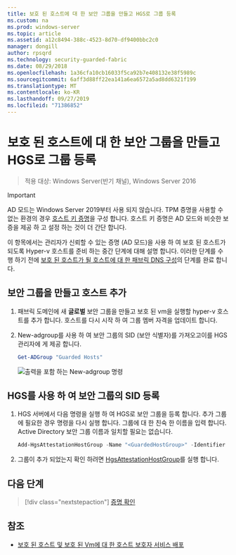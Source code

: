 ```yaml
---
title: 보호 된 호스트에 대 한 보안 그룹을 만들고 HGS로 그룹 등록
ms.custom: na
ms.prod: windows-server
ms.topic: article
ms.assetid: a12c8494-388c-4523-8d70-df9400bbc2c0
manager: dongill
author: rpsqrd
ms.technology: security-guarded-fabric
ms.date: 08/29/2018
ms.openlocfilehash: 1a36cfa10cb16033f5ca92b7e408132e38f5989c
ms.sourcegitcommit: 6aff3d88ff22ea141a6ea6572a5ad8dd6321f199
ms.translationtype: MT
ms.contentlocale: ko-KR
ms.lasthandoff: 09/27/2019
ms.locfileid: "71386852"
---
```

# <a name="create-a-security-group-for-guarded-hosts-and-register-the-group-with-hgs"></a>보호 된 호스트에 대 한 보안 그룹을 만들고 HGS로 그룹 등록

>적용 대상: Windows Server(반기 채널), Windows Server 2016

>[!IMPORTANT]
>AD 모드는 Windows Server 2019부터 사용 되지 않습니다. TPM 증명을 사용할 수 없는 환경의 경우 [호스트 키 증명](guarded-fabric-initialize-hgs-key-mode.md)을 구성 합니다. 호스트 키 증명은 AD 모드와 비슷한 보증을 제공 하 고 설정 하는 것이 더 간단 합니다. 


이 항목에서는 관리자가 신뢰할 수 있는 증명 (AD 모드)을 사용 하 여 보호 된 호스트가 되도록 Hyper-v 호스트를 준비 하는 중간 단계에 대해 설명 합니다. 이러한 단계를 수행 하기 전에 [보호 된 호스트가 될 호스트에 대 한 패브릭 DNS 구성](guarded-fabric-configuring-fabric-dns-ad.md)의 단계를 완료 합니다.


## <a name="create-a-security-group-and-add-hosts"></a>보안 그룹을 만들고 호스트 추가

1. 패브릭 도메인에 새 **글로벌** 보안 그룹을 만들고 보호 된 vm을 실행할 hyper-v 호스트를 추가 합니다. 호스트를 다시 시작 하 여 그룹 멤버 자격을 업데이트 합니다.

2. New-adgroup를 사용 하 여 보안 그룹의 SID (보안 식별자)를 가져오고이를 HGS 관리자에 게 제공 합니다. 

    ```powershell
    Get-ADGroup "Guarded Hosts"
    ```

    ![출력을 포함 하는 New-adgroup 명령](../media/Guarded-Fabric-Shielded-VM/guarded-host-get-adgroup.png)

## <a name="register-the-sid-of-the-security-group-with-hgs"></a>HGS를 사용 하 여 보안 그룹의 SID 등록  

1. HGS 서버에서 다음 명령을 실행 하 여 HGS로 보안 그룹을 등록 합니다. 
   추가 그룹에 필요한 경우 명령을 다시 실행 합니다. 
   그룹에 대 한 친숙 한 이름을 입력 합니다. 
   Active Directory 보안 그룹 이름과 일치할 필요는 없습니다. 

   ```powershell
   Add-HgsAttestationHostGroup -Name "<GuardedHostGroup>" -Identifier "<SID>"
   ```

2. 그룹이 추가 되었는지 확인 하려면 [HgsAttestationHostGroup](https://technet.microsoft.com/library/mt652172.aspx)를 실행 합니다. 

## <a name="next-step"></a>다음 단계

> [!div class="nextstepaction"]
> [증명 확인](guarded-fabric-confirm-hosts-can-attest-successfully.md)


## <a name="see-also"></a>참조

- [보호 된 호스트 및 보호 된 Vm에 대 한 호스트 보호자 서비스 배포](guarded-fabric-deploying-hgs-overview.md)

